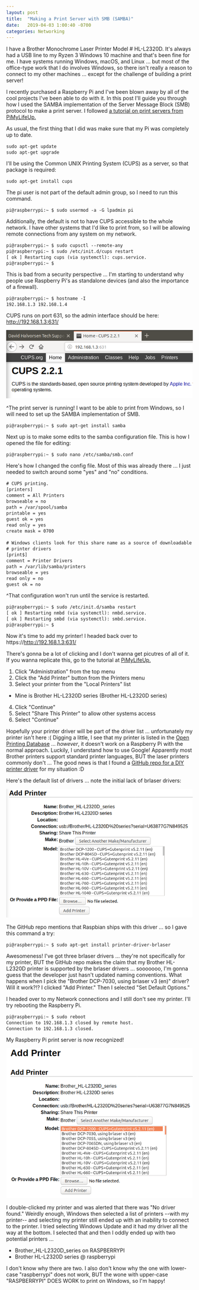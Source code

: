 ```yaml
---
layout: post
title:  "Making a Print Server with SMB (SAMBA)"
date:   2019-04-03 1:00:40 -0700
categories: Networking
---
```


I have a Brother Monochrome Laser Printer Model # HL-L2320D. It's always had a USB line to my Ryzen 3 Windows 10 machine and that's been fine for me. I have systems running Windows, macOS, and Linux ... but most of the office-type work that I do involves Windows, so there isn't really a reason to connect to my other machines ... except for the challenge of building a print server!

I recently purchased a Raspberry Pi and I've been blown away by all of the cool projects I've been able to do with it. In this post I'll guide you through how I used the SAMBA implementation of the Server Message Block (SMB) protocol to make a print server. I followed [a tutorial on print servers from PiMyLifeUp.](https://pimylifeup.com/raspberry-pi-print-server/)

As usual, the first thing that I did was make sure that my Pi was completely up to date.

```console
sudo apt-get update
sudo apt-get upgrade
```

I'll be using the Common UNIX Printing System (CUPS) as a server, so that package is required:

```console
sudo apt-get install cups
```

The pi user is not part of the default admin group, so I need to run this command.

```console
pi@raspberrypi:~ $ sudo usermod -a -G lpadmin pi
```

Additionally, the default is not to have CUPS accessible to the whole network. I have other systems that I'd like to print from, so I will be allowing remote connections from any system on my network.

```console
pi@raspberrypi:~ $ sudo cupsctl --remote-any
pi@raspberrypi:~ $ sudo /etc/init.d/cups restart
[ ok ] Restarting cups (via systemctl): cups.service.
pi@raspberrypi:~ $
```

This is bad from a security perspective ... I'm starting to understand why people use Raspberry Pi's as standalone devices (and also the importance of a firewall).

```console
pi@raspberrypi:~ $ hostname -I
192.168.1.3 192.168.1.4
```

CUPS runs on port 631, so the admin interface should be here: http://192.168.1.3:631/

![CUPS-631](/assets/2019-04-05-Print_Server_Raspberry/CUPS-631.PNG)

^The print server is running! I want to be able to print from Windows, so I will need to set up the SAMBA implementation of SMB.

```console
pi@raspberrypi:~ $ sudo apt-get install samba
```

Next up is to make some edits to the samba configuration file. This is how I opened the file for editing:

```console
pi@raspberrypi:~ $ sudo nano /etc/samba/smb.conf
```

Here's how I changed the config file. Most of this was already there ... I just needed to switch around some "yes" and "no" conditions.

```console
# CUPS printing.  
[printers]
comment = All Printers
browseable = no
path = /var/spool/samba
printable = yes
guest ok = yes
read only = yes
create mask = 0700

# Windows clients look for this share name as a source of downloadable
# printer drivers
[print$]
comment = Printer Drivers
path = /var/lib/samba/printers
browseable = yes
read only = no
guest ok = no
```

^That configuration won't run until the service is restarted.

```console
pi@raspberrypi:~ $ sudo /etc/init.d/samba restart
[ ok ] Restarting nmbd (via systemctl): nmbd.service.
[ ok ] Restarting smbd (via systemctl): smbd.service.
pi@raspberrypi:~ $
```

Now it's time to add my printer! I headed back over to https://http://192.168.1.3:631/

There's gonna be a lot of clicking and I don't wanna get picutres of all of it. If you wanna replicate this, go to the tutorial at [PiMyLifeUp.](https://pimylifeup.com/raspberry-pi-print-server/)

1. Click "Administration" from the top menu
2. Click the "Add Printer" button from the Printers menu
3. Select your printer from the "Local Printers" list
  * Mine is Brother HL-L2320D series (Brother HL-L2320D series)
4. Click "Continue"
5. Select "Share This Printer" to allow other systems access
6. Select "Continue"

Hopefully your printer driver will be part of the driver list ... unfortunately my printer isn't here :( Digging a little, I see that my printer is listed in the [Open Printing Database](https://www.openprinting.org/printer/Brother/Brother-HL-L2320D) ... *however*, it doesn't work on a Raspberry Pi with the normal approach. Luckily, I understand how to use Google! Apparently most Brother printers support standard printer languages, BUT the laser printers commonly don't ... The good news is that I found a [GitHub repo for a DIY printer driver](https://github.com/pdewacht/brlaser) for my situation :D

Here's the default list of drivers ... note the initial lack of brlaser drivers:

![no-brlaser-drivers](/assets/2019-04-05-Print_Server_Raspberry/no-brlaser-drivers.PNG)

The GitHub repo mentions that Raspbian ships with this driver ... so I gave this command a try:

```console
pi@raspberrypi:~ $ sudo apt-get install printer-driver-brlaser
```

Awesomeness! I've got three brlaser drivers ... they're not specifically for my printer, BUT the GitHub repo makes the claim that my Brother HL-L2320D printer is supported by the brlaser drivers ... sooooooo, I'm gonna guess that the developer just hasn't updated naming conventions. What happens when I pick the "Brother DCP-7030, using brlaser v3 (en)" driver? Will it work?!? I clicked "Add Printer." Then I selected "Set Default Options."

I headed over to my Network connections and I still don't see my printer. I'll try rebooting the Raspberry Pi.

```console
pi@raspberrypi:~ $ sudo reboot
Connection to 192.168.1.3 closed by remote host.
Connection to 192.168.1.3 closed.
```

My Raspberry Pi print server is now recognized!

![brlaser-drivers-are-here](/assets/2019-04-05-Print_Server_Raspberry/brlaser-drivers-are-here.PNG)

I double-clicked my printer and was alerted that there was "No driver found." Weirdly enough, Windows then selected a list of printers --with my printer-- and selecting my printer still ended up with an inability to connect to the printer. I tried selecting Windows Update and it had my driver all the way at the bottom. I selected that and then I oddly ended up with two potential printers ...

* Brother_HL-L2320D_series on RASPBERRYPI
* Brother HL-L2320D series @ raspberrypi

I don't know why there are two. I also don't know why the one with lower-case "raspberrypi" does not work, BUT the wone with upper-case "RASPBERRYPI" DOES WORK to print on Windows, so I'm happy!
